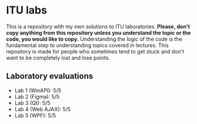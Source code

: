 # ITU labs

This is a repository with my own solutions to ITU laboratories.
**Please, don't copy anything from this repository unless you understand the topic or the code, you would like to copy.**
Understanding the logic of the code is the fundamental step to understanding topics covered in lectures.
This repository is made for people who sometimes tend to get stuck and don't want to be completely lost and lose points.

## Laboratory evaluations

- Lab 1 (WinAPI): 5/5
- Lab 2 (Figma): 5/5
- Lab 3 (Qt): 5/5
- Lab 4 (Web AJAX): 5/5
- Lab 5 (WPF): 5/5
